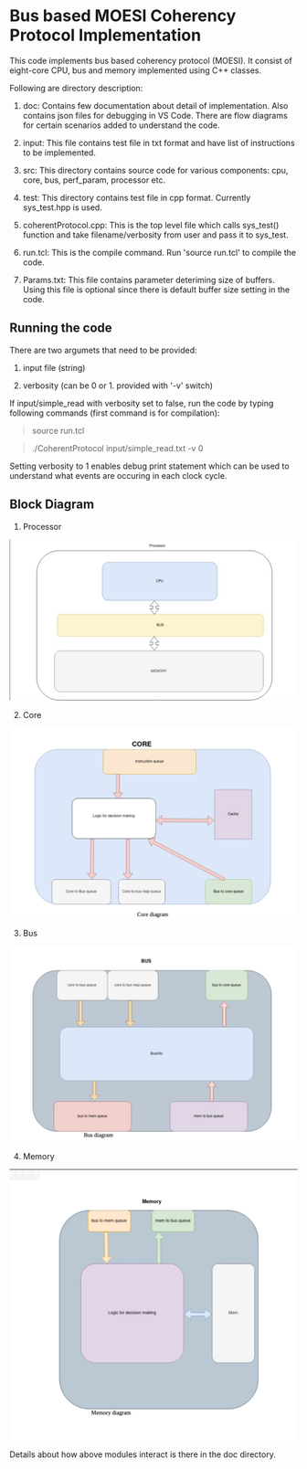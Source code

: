 # Bus based MOESI Coherency Protocol Implementation

This code implements bus based coherency protocol (MOESI). It consist of eight-core CPU, bus and memory implemented using C++ classes.

Following are directory description:

1) doc: Contains few documentation about detail of implementation. Also contains json files for debugging in VS Code.
   There are flow diagrams for certain scenarios added to understand the code.

2) input: This file contains test file in txt format and have list of instructions to be implemented.

3) src: This directory contains source code for various components: cpu, core, bus, perf_param, processor etc.

4) test: This directory contains test file in cpp format. Currently sys_test.hpp is used.

5) coherentProtocol.cpp: This is the top level file which calls sys_test() function and take filename/verbosity from user and pass it to sys_test.

6) run.tcl: This is the compile command. Run 'source run.tcl' to compile the code.

7) Params.txt: This file contains parameter deteriming size of buffers. Using this file is optional since there is default buffer size setting in the code.

## Running the code

There are two argumets that need to be provided:

1) input file (string)

2) verbosity (can be 0 or 1. provided with '-v' switch)

If input/simple_read with verbosity set to false, run the code by typing following commands (first command is for compilation):

> source run.tcl

> ./CoherentProtocol input/simple_read.txt -v 0

Setting verbosity to 1 enables debug print statement which can be used to understand what events are occuring in each clock cycle.

## Block Diagram

1) Processor

![Processor](doc/images/processor.png)


2) Core

![Core](doc/images/Core.png)

3) Bus

![Bus](doc/images/Bus.png)

4) Memory

![Memory](doc/images/Memory.png)

Details about how above modules interact is there in the doc directory.

